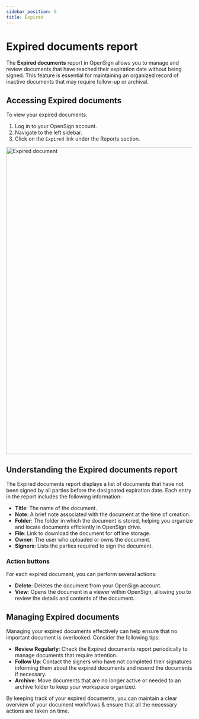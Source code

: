 ```yaml
---
sidebar_position: 6
title: Expired
---
```


# Expired documents report

The **Expired documents** report in OpenSign allows you to manage and review documents that have reached their expiration date without being signed. This feature is essential for maintaining an organized record of inactive documents that may require follow-up or archival.

## Accessing Expired documents

To view your expired documents:

1. Log in to your OpenSign account.
2. Navigate to the left sidebar.
3. Click on the `Expired` link under the Reports section.
   
<img width="828" alt="Expired document" src="https://github.com/user-attachments/assets/01f3626f-d694-4d3b-82da-2f2b77693b76" />

## Understanding the Expired documents report

The Expired documents report displays a list of documents that have not been signed by all parties before the designated expiration date. Each entry in the report includes the following information:

- **Title**: The name of the document.
- **Note**: A brief note associated with the document at the time of creation.
- **Folder**: The folder in which the document is stored, helping you organize and locate documents efficiently in OpenSign drive.
- **File**: Link to download the document for offline storage.
- **Owner**: The user who uploaded or owns the document.
- **Signers**: Lists the parties required to sign the document.

### Action buttons

For each expired document, you can perform several actions:

- **Delete**: Deletes the document from your OpenSign account.
- **View**: Opens the document in a viewer within OpenSign, allowing you to review the details and contents of the document.

## Managing Expired documents

Managing your expired documents effectively can help ensure that no important document is overlooked. Consider the following tips:

- **Review Regularly**: Check the Expired documents report periodically to manage documents that require attention.
- **Follow Up**: Contact the signers who have not completed their signatures informing them about the expired documents and resend the documents if necessary.
- **Archive**: Move documents that are no longer active or needed to an archive folder to keep your workspace organized.

By keeping track of your expired documents, you can maintain a clear overview of your document workflows & ensure that all the necessary actions are taken on time.
